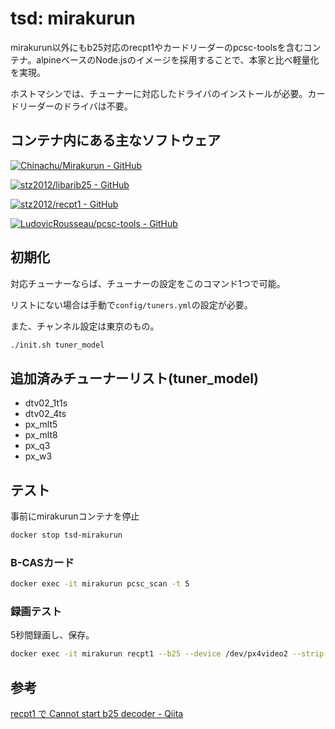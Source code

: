 # tsd: mirakurun

mirakurun以外にもb25対応のrecpt1やカードリーダーのpcsc-toolsを含むコンテナ。alpineベースのNode.jsのイメージを採用することで、本家と比べ軽量化を実現。

ホストマシンでは、チューナーに対応したドライバのインストールが必要。カードリーダーのドライバは不要。

## コンテナ内にある主なソフトウェア

[![Chinachu/Mirakurun - GitHub](https://gh-card.dev/repos/Chinachu/Mirakurun.svg)](https://github.com/Chinachu/Mirakurun)

[![stz2012/libarib25 - GitHub](https://gh-card.dev/repos/stz2012/libarib25.svg)](https://github.com/stz2012/libarib25)

[![stz2012/recpt1 - GitHub](https://gh-card.dev/repos/stz2012/recpt1.svg)](https://github.com/stz2012/recpt1)

[![LudovicRousseau/pcsc-tools - GitHub](https://gh-card.dev/repos/LudovicRousseau/pcsc-tools.svg)](https://github.com/LudovicRousseau/pcsc-tools)

## 初期化

対応チューナーならば、チューナーの設定をこのコマンド1つで可能。

リストにない場合は手動で`config/tuners.yml`の設定が必要。

また、チャンネル設定は東京のもの。

```sh
./init.sh tuner_model
```

## 追加済みチューナーリスト(tuner_model)

- dtv02_1t1s
- dtv02_4ts
- px_mlt5
- px_mlt8
- px_q3
- px_w3

## テスト

事前にmirakurunコンテナを停止

```sh
docker stop tsd-mirakurun
```

### B-CASカード

```sh
docker exec -it mirakurun pcsc_scan -t 5
```

### 録画テスト

5秒間録画し、保存。

```sh
docker exec -it mirakurun recpt1 --b25 --device /dev/px4video2 --strip 22 5 - > test.ts
```

## 参考

[recpt1 で Cannot start b25 decoder - Qiita](https://qiita.com/nanbuwks/items/4b26ce36d07824411633)
